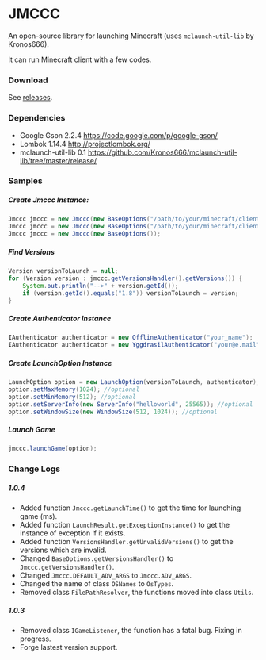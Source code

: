 # JMCCC
An open-source library for launching Minecraft (uses `mclaunch-util-lib` by Kronos666).

It can run Minecraft client with a few codes.

### Download
See [releases](https://github.com/Southern-InfinityStudio/JMCCC/tree/master/releases).

### Dependencies
* Google Gson 2.2.4 https://code.google.com/p/google-gson/
* Lombok 1.14.4 http://projectlombok.org/
* mclaunch-util-lib 0.1 https://github.com/Kronos666/mclaunch-util-lib/tree/master/release/

### Samples
##### Create Jmccc Instance:
```java
Jmccc jmccc = new Jmccc(new BaseOptions("/path/to/your/minecraft/client/.minecraft", "/path/to/you/java/path"));
Jmccc jmccc = new Jmccc(new BaseOptions("/path/to/your/minecraft/client/.minecraft"));
Jmccc jmccc = new Jmccc(new BaseOptions());
```
##### Find Versions
```java
Version versionToLaunch = null;
for (Version version : jmccc.getVersionsHandler().getVersions()) {
    System.out.println("-->" + version.getId());
    if (version.getId().equals("1.8")) versionToLaunch = version;
}
```
##### Create Authenticator Instance
```java
IAuthenticator authenticator = new OfflineAuthenticator("your_name");
IAuthenticator authenticator = new YggdrasilAuthenticator("your@e.mail", "yourpassword", true /*enableTwitch*/);
```
##### Create LaunchOption Instance
```java
LaunchOption option = new LaunchOption(versionToLaunch, authenticator);
option.setMaxMemory(1024); //optional
option.setMinMemory(512); //optional
option.setServerInfo(new ServerInfo("helloworld", 25565)); //optional
option.setWindowSize(new WindowSize(512, 1024)); //optional
```
##### Launch Game
```java
jmccc.launchGame(option);
```

### Change Logs
##### 1.0.4
* Added function `Jmccc.getLaunchTime()` to get the time for launching game (ms).
* Added function `LaunchResult.getExceptionInstance()` to get the instance of exception if it exists.
* Added function `VersionsHandler.getUnvalidVersions()` to get the versions which are invalid.
* Changed `BaseOptions.getVersionsHandler()` to `Jmccc.getVersionsHandler()`.
* Changed `Jmccc.DEFAULT_ADV_ARGS` to `Jmccc.ADV_ARGS`.
* Changed the name of class `OSNames` to `OsTypes`.
* Removed class `FilePathResolver`, the functions moved into class `Utils`.

##### 1.0.3
* Removed class `IGameListener`, the function has a fatal bug. Fixing in progress.
* Forge lastest version support.
